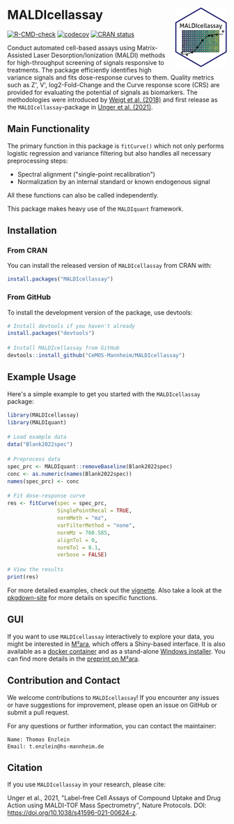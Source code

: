 # MALDIcellassay <img src="man/figures/MALDIcellassay_sticker.png" align="right" height="138" />

<!-- badges: start -->

[![R-CMD-check](https://github.com/CeMOS-Mannheim/MALDIcellassay/actions/workflows/R-CMD-check.yaml/badge.svg)](https://github.com/CeMOS-Mannheim/MALDIcellassay/actions/workflows/R-CMD-check.yaml) [![codecov](https://codecov.io/github/CeMOS-Mannheim/MALDIcellassay/graph/badge.svg?token=URVX29WTDX)](https://codecov.io/github/CeMOS-Mannheim/MALDIcellassay) [![CRAN status](https://www.r-pkg.org/badges/version/MALDIcellassay)](https://CRAN.R-project.org/package=MALDIcellassay)

<!-- badges: end -->

Conduct automated cell-based assays using Matrix-Assisted Laser Desorption/Ionization (MALDI) methods for high-throughput screening of signals responsive to treatments. The package efficiently identifies high variance signals and fits dose-response curves to them. Quality metrics such as Z', V', log2-Fold-Change and the Curve response score (CRS) are provided for evaluating the potential of signals as biomarkers. The methodologies were introduced by [Weigt et al. (2018)](https://doi.org/10.1038/s41598-018-29677-z) and first release as the `MALDIcellassay`-package in [Unger et al. (2021)](https://doi.org/10.1038/s41596-021-00624-z).

## Main Functionality

The primary function in this package is `fitCurve()` which not only performs logistic regression and variance filtering but also handles all necessary preprocessing steps:

- Spectral alignment ("single-point recalibration")
- Normalization by an internal standard or known endogenous signal

All these functions can also be called independently.

This package makes heavy use of the `MALDIquant` framework.

## Installation

### From CRAN

You can install the released version of `MALDIcellassay` from CRAN with:

```r
install.packages("MALDIcellassay")
```

### From GitHub

To install the development version of the package, use devtools:
```r
# Install devtools if you haven't already
install.packages("devtools")

# Install MALDIcellassay from GitHub
devtools::install_github("CeMOS-Mannheim/MALDIcellassay")
```

## Example Usage

Here's a simple example to get you started with the `MALDIcellassay` package:
```r
library(MALDIcellassay)
library(MALDIquant)

# Load example data
data("Blank2022spec")

# Preprocess data
spec_prc <- MALDIquant::removeBaseline(Blank2022spec)
conc <- as.numeric(names(Blank2022spec))
names(spec_prc) <- conc

# Fit dose-response curve
res <- fitCurve(spec = spec_prc,
                SinglePointRecal = TRUE, 
                normMeth = "mz",
                varFilterMethod = "none",
                normMz = 760.585, 
                alignTol = 0, 
                normTol = 0.1, 
                verbose = FALSE)

# View the results
print(res)
```

For more detailed examples, check out the [vignette](https://cemos-mannheim.github.io/MALDIcellassay/articles/Example.html).
Also take a look at the [pkgdown-site](https://cemos-mannheim.github.io/MALDIcellassay/reference/index.html) for more details on specific functions.

## GUI

If you want to use `MALDIcellassay` interactively to explore your data, you might be interested in [M²ara](https://github.com/CeMOS-Mannheim/M2ara), which offers a Shiny-based interface. It is also available as a [docker container](https://hub.docker.com/repository/docker/thomasenzlein/m2ara) and as a stand-alone [Windows installer](https://github.com/CeMOS-Mannheim/m2ara/releases/latest/). You can find more details in the [preprint on M²ara](https://chemrxiv.org/engage/chemrxiv/article-details/663a1d0f418a5379b0aa286b).

## Contribution and Contact

We welcome contributions to `MALDIcellassay`! If you encounter any issues or have suggestions for improvement, please open an issue on GitHub or submit a pull request.

For any questions or further information, you can contact the maintainer:

    Name: Thomas Enzlein
    Email: t.enzlein@hs-mannheim.de

## Citation
If you use `MALDIcellassay` in your research, please cite:

Unger et al., 2021, "Label-free Cell Assays of Compound Uptake and Drug Action using MALDI-TOF Mass Spectrometry", Nature Protocols. DOI: https://doi.org/10.1038/s41596-021-00624-z.
